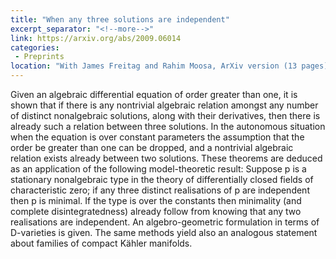 ```yaml
---
title: "When any three solutions are independent"
excerpt_separator: "<!--more-->"
link: https://arxiv.org/abs/2009.06014
categories:
 - Preprints
location: "With James Freitag and Rahim Moosa, ArXiv version (13 pages)"
---
```


Given an algebraic differential equation of order greater than one, it is shown that if there is any nontrivial algebraic relation amongst any number of distinct nonalgebraic solutions, along with their derivatives, then there is already such a relation between three solutions. In the autonomous situation when the equation is over constant parameters the assumption that the order be greater than one can be dropped, and a nontrivial algebraic relation exists already between two solutions. These theorems are deduced as an application of the following model-theoretic result: Suppose p is a stationary nonalgebraic type in the theory of differentially closed fields of characteristic zero; if any three distinct realisations of p are independent then p is minimal. If the type is over the constants then minimality (and complete disintegratedness) already follow from knowing that any two realisations are independent. An algebro-geometric formulation in terms of D-varieties is given. The same methods yield also an analogous statement about families of compact Kähler manifolds.